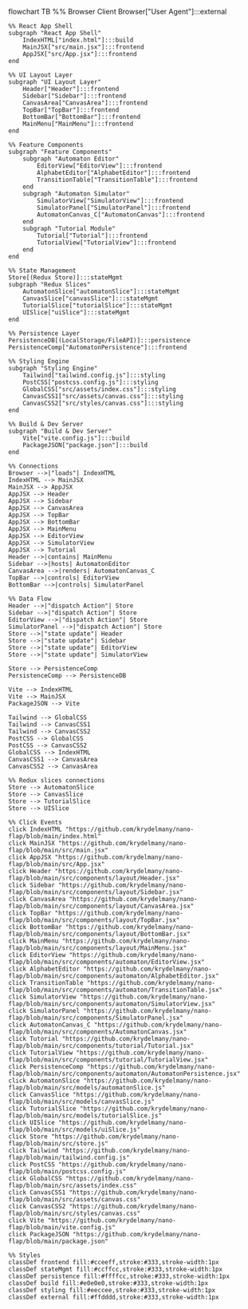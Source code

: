 flowchart TB
    %% Browser Client
    Browser["User Agent"]:::external

    %% React App Shell
    subgraph "React App Shell"
        IndexHTML["index.html"]:::build
        MainJSX["src/main.jsx"]:::frontend
        AppJSX["src/App.jsx"]:::frontend
    end

    %% UI Layout Layer
    subgraph "UI Layout Layer"
        Header["Header"]:::frontend
        Sidebar["Sidebar"]:::frontend
        CanvasArea["CanvasArea"]:::frontend
        TopBar["TopBar"]:::frontend
        BottomBar["BottomBar"]:::frontend
        MainMenu["MainMenu"]:::frontend
    end

    %% Feature Components
    subgraph "Feature Components"
        subgraph "Automaton Editor"
            EditorView["EditorView"]:::frontend
            AlphabetEditor["AlphabetEditor"]:::frontend
            TransitionTable["TransitionTable"]:::frontend
        end
        subgraph "Automaton Simulator"
            SimulatorView["SimulatorView"]:::frontend
            SimulatorPanel["SimulatorPanel"]:::frontend
            AutomatonCanvas_C["AutomatonCanvas"]:::frontend
        end
        subgraph "Tutorial Module"
            Tutorial["Tutorial"]:::frontend
            TutorialView["TutorialView"]:::frontend
        end
    end

    %% State Management
    Store[(Redux Store)]:::stateMgmt
    subgraph "Redux Slices"
        AutomatonSlice["automatonSlice"]:::stateMgmt
        CanvasSlice["canvasSlice"]:::stateMgmt
        TutorialSlice["tutorialSlice"]:::stateMgmt
        UISlice["uiSlice"]:::stateMgmt
    end

    %% Persistence Layer
    PersistenceDB[(LocalStorage/FileAPI)]:::persistence
    PersistenceComp["AutomatonPersistence"]:::frontend

    %% Styling Engine
    subgraph "Styling Engine"
        Tailwind["tailwind.config.js"]:::styling
        PostCSS["postcss.config.js"]:::styling
        GlobalCSS["src/assets/index.css"]:::styling
        CanvasCSS1["src/assets/canvas.css"]:::styling
        CanvasCSS2["src/styles/canvas.css"]:::styling
    end

    %% Build & Dev Server
    subgraph "Build & Dev Server"
        Vite["vite.config.js"]:::build
        PackageJSON["package.json"]:::build
    end

    %% Connections
    Browser -->|"loads"| IndexHTML
    IndexHTML --> MainJSX
    MainJSX --> AppJSX
    AppJSX --> Header
    AppJSX --> Sidebar
    AppJSX --> CanvasArea
    AppJSX --> TopBar
    AppJSX --> BottomBar
    AppJSX --> MainMenu
    AppJSX --> EditorView
    AppJSX --> SimulatorView
    AppJSX --> Tutorial
    Header -->|contains| MainMenu
    Sidebar -->|hosts| AutomatonEditor
    CanvasArea -->|renders| AutomatonCanvas_C
    TopBar -->|controls| EditorView
    BottomBar -->|controls| SimulatorPanel

    %% Data Flow
    Header -->|"dispatch Action"| Store
    Sidebar -->|"dispatch Action"| Store
    EditorView -->|"dispatch Action"| Store
    SimulatorPanel -->|"dispatch Action"| Store
    Store -->|"state update"| Header
    Store -->|"state update"| Sidebar
    Store -->|"state update"| EditorView
    Store -->|"state update"| SimulatorView

    Store --> PersistenceComp
    PersistenceComp --> PersistenceDB

    Vite --> IndexHTML
    Vite --> MainJSX
    PackageJSON --> Vite

    Tailwind --> GlobalCSS
    Tailwind --> CanvasCSS1
    Tailwind --> CanvasCSS2
    PostCSS --> GlobalCSS
    PostCSS --> CanvasCSS2
    GlobalCSS --> IndexHTML
    CanvasCSS1 --> CanvasArea
    CanvasCSS2 --> CanvasArea

    %% Redux slices connections
    Store --> AutomatonSlice
    Store --> CanvasSlice
    Store --> TutorialSlice
    Store --> UISlice

    %% Click Events
    click IndexHTML "https://github.com/krydelmany/nano-flap/blob/main/index.html"
    click MainJSX "https://github.com/krydelmany/nano-flap/blob/main/src/main.jsx"
    click AppJSX "https://github.com/krydelmany/nano-flap/blob/main/src/App.jsx"
    click Header "https://github.com/krydelmany/nano-flap/blob/main/src/components/layout/Header.jsx"
    click Sidebar "https://github.com/krydelmany/nano-flap/blob/main/src/components/layout/Sidebar.jsx"
    click CanvasArea "https://github.com/krydelmany/nano-flap/blob/main/src/components/layout/CanvasArea.jsx"
    click TopBar "https://github.com/krydelmany/nano-flap/blob/main/src/components/layout/TopBar.jsx"
    click BottomBar "https://github.com/krydelmany/nano-flap/blob/main/src/components/layout/BottomBar.jsx"
    click MainMenu "https://github.com/krydelmany/nano-flap/blob/main/src/components/layout/MainMenu.jsx"
    click EditorView "https://github.com/krydelmany/nano-flap/blob/main/src/components/automaton/EditorView.jsx"
    click AlphabetEditor "https://github.com/krydelmany/nano-flap/blob/main/src/components/automaton/AlphabetEditor.jsx"
    click TransitionTable "https://github.com/krydelmany/nano-flap/blob/main/src/components/automaton/TransitionTable.jsx"
    click SimulatorView "https://github.com/krydelmany/nano-flap/blob/main/src/components/automaton/SimulatorView.jsx"
    click SimulatorPanel "https://github.com/krydelmany/nano-flap/blob/main/src/components/SimulatorPanel.jsx"
    click AutomatonCanvas_C "https://github.com/krydelmany/nano-flap/blob/main/src/components/AutomatonCanvas.jsx"
    click Tutorial "https://github.com/krydelmany/nano-flap/blob/main/src/components/tutorial/Tutorial.jsx"
    click TutorialView "https://github.com/krydelmany/nano-flap/blob/main/src/components/tutorial/TutorialView.jsx"
    click PersistenceComp "https://github.com/krydelmany/nano-flap/blob/main/src/components/automaton/AutomatonPersistence.jsx"
    click AutomatonSlice "https://github.com/krydelmany/nano-flap/blob/main/src/models/automatonSlice.js"
    click CanvasSlice "https://github.com/krydelmany/nano-flap/blob/main/src/models/canvasSlice.js"
    click TutorialSlice "https://github.com/krydelmany/nano-flap/blob/main/src/models/tutorialSlice.js"
    click UISlice "https://github.com/krydelmany/nano-flap/blob/main/src/models/uiSlice.js"
    click Store "https://github.com/krydelmany/nano-flap/blob/main/src/store.js"
    click Tailwind "https://github.com/krydelmany/nano-flap/blob/main/tailwind.config.js"
    click PostCSS "https://github.com/krydelmany/nano-flap/blob/main/postcss.config.js"
    click GlobalCSS "https://github.com/krydelmany/nano-flap/blob/main/src/assets/index.css"
    click CanvasCSS1 "https://github.com/krydelmany/nano-flap/blob/main/src/assets/canvas.css"
    click CanvasCSS2 "https://github.com/krydelmany/nano-flap/blob/main/src/styles/canvas.css"
    click Vite "https://github.com/krydelmany/nano-flap/blob/main/vite.config.js"
    click PackageJSON "https://github.com/krydelmany/nano-flap/blob/main/package.json"

    %% Styles
    classDef frontend fill:#cceeff,stroke:#333,stroke-width:1px
    classDef stateMgmt fill:#ccffcc,stroke:#333,stroke-width:1px
    classDef persistence fill:#ffffcc,stroke:#333,stroke-width:1px
    classDef build fill:#e0e0e0,stroke:#333,stroke-width:1px
    classDef styling fill:#eeccee,stroke:#333,stroke-width:1px
    classDef external fill:#ffdddd,stroke:#333,stroke-width:1px
